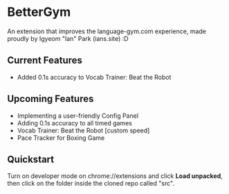 # BetterGym
An extension that improves the language-gym.com experience, made proudly by Igyeom "Ian" Park (ians.site) :D

## Current Features
- Added 0.1s accuracy to Vocab Trainer: Beat the Robot

## Upcoming Features
- Implementing a user-friendly Config Panel
- Adding 0.1s accuracy to all timed games
- Vocab Trainer: Beat the Robot [custom speed]
- Pace Tracker for Boxing Game

## Quickstart
Turn on developer mode on chrome://extensions and click **Load unpacked**, then click on the folder inside the cloned repo called "src".
